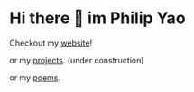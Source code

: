 # Hi there 👋 im Philip Yao

Checkout my [website](https://phipyao.github.io/)!

or my [projects](https://phipyao.github.io/pages/projects.html). (under construction)

or my [poems](https://phipyao.github.io/pages/poems.html).
<!--
**phipyao/phipyao** is a ✨ _special_ ✨ repository because its `README.md` (this file) appears on your GitHub profile.

Here are some ideas to get you started:

- 🔭 I’m currently working on ...
- 🌱 I’m currently learning ...
- 👯 I’m looking to collaborate on ...
- 🤔 I’m looking for help with ...
- 💬 Ask me about ...
- 📫 How to reach me: ...
- 😄 Pronouns: ...
- ⚡ Fun fact: ...
-->
